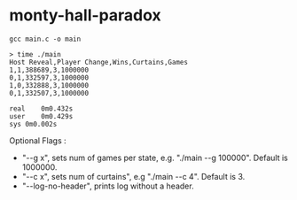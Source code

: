 # monty-hall-paradox

```gcc main.c -o main```

```
> time ./main
Host Reveal,Player Change,Wins,Curtains,Games
1,1,388689,3,1000000
0,1,332597,3,1000000
1,0,332888,3,1000000
0,1,332507,3,1000000

real	0m0.432s
user	0m0.429s
sys	0m0.002s
```

Optional Flags :
- "--g x", sets num of games per state, e.g. "./main --g 100000". Default is 1000000.
- "--c x", sets num of curtains", e.g "./main --c 4". Default is 3.
- "--log-no-header", prints log without a header.
